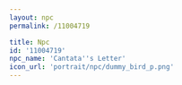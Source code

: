 ```yaml
---
layout: npc
permalink: /11004719

title: Npc
id: '11004719'
npc_name: 'Cantata''s Letter'
icon_url: 'portrait/npc/dummy_bird_p.png'
---
```

